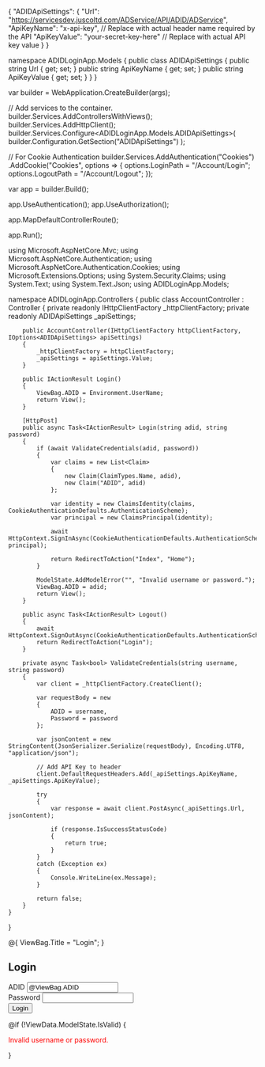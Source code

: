 {
  "ADIDApiSettings": {
    "Url": "https://servicesdev.juscoltd.com/ADService/API/ADID/ADService",
    "ApiKeyName": "x-api-key",   // Replace with actual header name required by the API
    "ApiKeyValue": "your-secret-key-here"  // Replace with actual API key value
  }
}


namespace ADIDLoginApp.Models
{
    public class ADIDApiSettings
    {
        public string Url { get; set; }
        public string ApiKeyName { get; set; }
        public string ApiKeyValue { get; set; }
    }
}





var builder = WebApplication.CreateBuilder(args);

// Add services to the container.
builder.Services.AddControllersWithViews();
builder.Services.AddHttpClient();
builder.Services.Configure<ADIDLoginApp.Models.ADIDApiSettings>(
    builder.Configuration.GetSection("ADIDApiSettings")
);

// For Cookie Authentication
builder.Services.AddAuthentication("Cookies")
    .AddCookie("Cookies", options =>
    {
        options.LoginPath = "/Account/Login";
        options.LogoutPath = "/Account/Logout";
    });

var app = builder.Build();

app.UseAuthentication();
app.UseAuthorization();

app.MapDefaultControllerRoute();

app.Run();



using Microsoft.AspNetCore.Mvc;
using Microsoft.AspNetCore.Authentication;
using Microsoft.AspNetCore.Authentication.Cookies;
using Microsoft.Extensions.Options;
using System.Security.Claims;
using System.Text;
using System.Text.Json;
using ADIDLoginApp.Models;

namespace ADIDLoginApp.Controllers
{
    public class AccountController : Controller
    {
        private readonly IHttpClientFactory _httpClientFactory;
        private readonly ADIDApiSettings _apiSettings;

        public AccountController(IHttpClientFactory httpClientFactory, IOptions<ADIDApiSettings> apiSettings)
        {
            _httpClientFactory = httpClientFactory;
            _apiSettings = apiSettings.Value;
        }

        public IActionResult Login()
        {
            ViewBag.ADID = Environment.UserName;
            return View();
        }

        [HttpPost]
        public async Task<IActionResult> Login(string adid, string password)
        {
            if (await ValidateCredentials(adid, password))
            {
                var claims = new List<Claim>
                {
                    new Claim(ClaimTypes.Name, adid),
                    new Claim("ADID", adid)
                };

                var identity = new ClaimsIdentity(claims, CookieAuthenticationDefaults.AuthenticationScheme);
                var principal = new ClaimsPrincipal(identity);

                await HttpContext.SignInAsync(CookieAuthenticationDefaults.AuthenticationScheme, principal);

                return RedirectToAction("Index", "Home");
            }

            ModelState.AddModelError("", "Invalid username or password.");
            ViewBag.ADID = adid;
            return View();
        }

        public async Task<IActionResult> Logout()
        {
            await HttpContext.SignOutAsync(CookieAuthenticationDefaults.AuthenticationScheme);
            return RedirectToAction("Login");
        }

        private async Task<bool> ValidateCredentials(string username, string password)
        {
            var client = _httpClientFactory.CreateClient();

            var requestBody = new
            {
                ADID = username,
                Password = password
            };

            var jsonContent = new StringContent(JsonSerializer.Serialize(requestBody), Encoding.UTF8, "application/json");

            // Add API Key to header
            client.DefaultRequestHeaders.Add(_apiSettings.ApiKeyName, _apiSettings.ApiKeyValue);

            try
            {
                var response = await client.PostAsync(_apiSettings.Url, jsonContent);

                if (response.IsSuccessStatusCode)
                {
                    return true;
                }
            }
            catch (Exception ex)
            {
                Console.WriteLine(ex.Message);
            }

            return false;
        }
    }
}






@{
    ViewBag.Title = "Login";
}

<h2>Login</h2>

<form method="post">
    <div>
        <label>ADID</label>
        <input type="text" name="adid" value="@ViewBag.ADID" required />
    </div>
    <div>
        <label>Password</label>
        <input type="password" name="password" required />
    </div>
    <button type="submit">Login</button>
</form>

@if (!ViewData.ModelState.IsValid)
{
    <p style="color:red;">Invalid username or password.</p>
}
